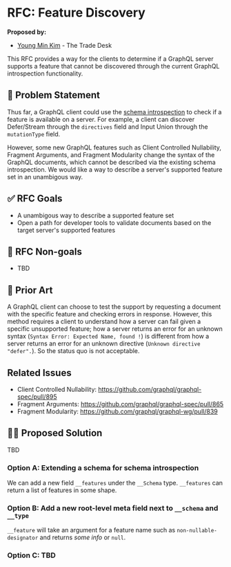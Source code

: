 # RFC: Feature Discovery

**Proposed by:**

- [Young Min Kim](https://github.com/aprilrd) - The Trade Desk

This RFC provides a way for the clients to determine if a GraphQL server supports a feature that cannot be discovered through the current GraphQL introspection functionality.

## 📜 Problem Statement

Thus far, a GraphQL client could use the [schema introspection](https://spec.graphql.org/draft/#sec-Schema-Introspection.Schema-Introspection-Schema) to check if a feature is available on a server. For example, a client can discover Defer/Stream through the `directives` field and Input Union through the `mutationType` field.

However, some new GraphQL features such as Client Controlled Nullability, Fragment Arguments, and Fragment Modularity change the syntax of the GraphQL documents, which cannot be described via the existing schema introspection. We would like a way to describe a server's supported feature set in an unambigous way.

## ✅ RFC Goals

- A unambigous way to describe a supported feature set
- Open a path for developer tools to validate documents based on the target server's supported features

## 🚫 RFC Non-goals

- TBD

## 🗿 Prior Art

A GraphQL client can choose to test the support by requesting a document with the specific feature and checking errors in response. However, this method requires a client to understand how a server can fail given a specific unsupported feature; how a server returns an error for an unknown syntax (`Syntax Error: Expected Name, found !`) is different from how a server returns an error for an unknown directive (`Unknown directive "defer".`). So the status quo is not acceptable.

## Related Issues

* Client Controlled Nullability: https://github.com/graphql/graphql-spec/pull/895
* Fragment Arguments: https://github.com/graphql/graphql-spec/pull/865
* Fragment Modularity: https://github.com/graphql/graphql-wg/pull/839

## 🧑‍💻 Proposed Solution

TBD

### Option A: Extending a schema for schema introspection

We can add a new field `__features` under the `__Schema` type. `__features` can return a list of features in some shape.

### Option B: Add a new root-level meta field next to `__schema` and `__type`

`__feature` will take an argument for a feature name such as `non-nullable-designator` and returns _some info_ or `null`.

### Option C: TBD

